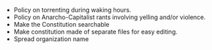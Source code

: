 * Policy on torrenting during waking hours. 
* Policy on Anarcho-Capitalist rants involving yelling and/or violence.
* Make the Constitution searchable
* Make constitution made of separate files for easy editing. 
* Spread organization name
